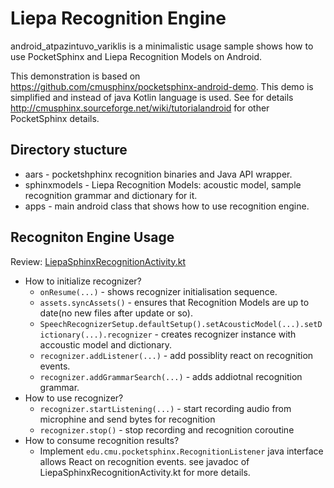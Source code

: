 # Liepa Recognition Engine

android_atpazintuvo_variklis is a minimalistic usage sample shows how to use PocketSphinx and Liepa Recognition Models on Android. 

This demonstration is based on https://github.com/cmusphinx/pocketsphinx-android-demo. This demo is simplified and instead of java Kotlin language is used. See for details http://cmusphinx.sourceforge.net/wiki/tutorialandroid for other PocketSphinx details. 

## Directory stucture

* aars - pocketshphinx recognition binaries and Java API wrapper.
* sphinxmodels - Liepa Recognition Models: acoustic model, sample recognition grammar and dictionary for it. 
* apps - main android class that shows how to use recognition engine.

## Recogniton Engine Usage

Review: [LiepaSphinxRecognitionActivity.kt](https://github.com/liepa-project/android_atpazintuvo_variklis/blob/master/app/src/main/kotlin/lt/vu/liepa/atpazintuvas/LiepaSphinxRecognitionActivity.kt)
 * How to initialize recognizer?
   * ```onResume(...)``` - shows recognizer initialisation sequence.
   * ```assets.syncAssets()``` - ensures that Recognition Models are up to date(no new files after update or so).
   * ```SpeechRecognizerSetup.defaultSetup().setAcousticModel(...).setDictionary(...).recognizer``` - creates recognizer instance with accoustic model and dictionary.
   * ```recognizer.addListener(...)``` - add possiblity react on recognition events.
   * ```recognizer.addGrammarSearch(...)``` - adds addiotnal recognition grammar.
 * How to use recognizer?
   * ```recognizer.startListening(...)``` - start recording audio from microphine and send bytes for recognition
   * ```recognizer.stop()``` - stop recording and recognition coroutine
 * How to consume recognition results?
   * Implement ```edu.cmu.pocketsphinx.RecognitionListener``` java interface allows React on recognition events. see javadoc of LiepaSphinxRecognitionActivity.kt for more details.
